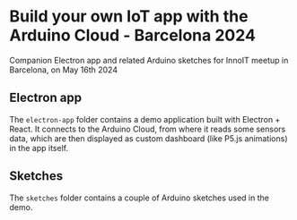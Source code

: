 # Build your own IoT app with the Arduino Cloud - Barcelona 2024

Companion Electron app and related Arduino sketches for InnoIT meetup in Barcelona, on May 16th 2024

## Electron app

The `electron-app` folder contains a demo application built with Electron + React.
It connects to the Arduino Cloud, from where it reads some sensors data, which are then
displayed as custom dashboard (like P5.js animations) in the app itself.

## Sketches

The `sketches` folder contains a couple of Arduino sketches used in the demo.
